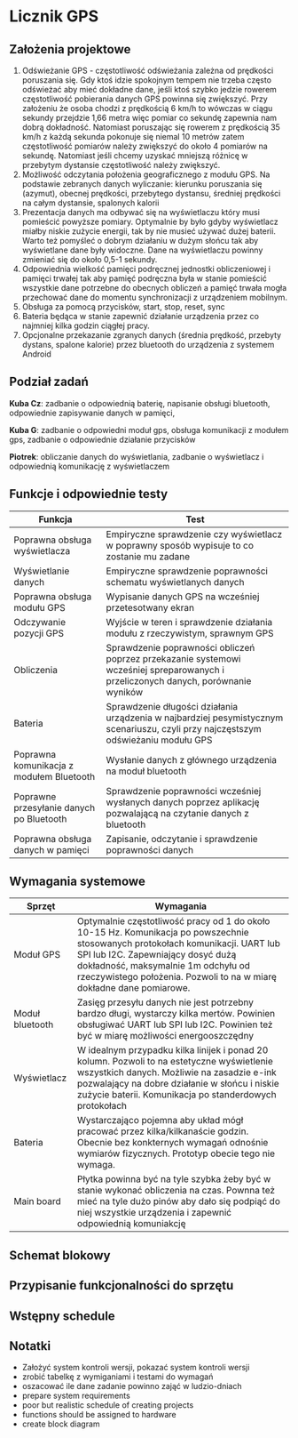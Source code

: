 # Licznik GPS

## Założenia projektowe

1. Odświeżanie GPS - częstotliwość odświeżania zależna od prędkości poruszania się. Gdy ktoś idzie spokojnym tempem nie trzeba często odświeżać aby mieć dokładne dane, jeśli ktoś szybko jedzie rowerem częstotliwość pobierania danych GPS powinna się zwiększyć.  Przy założeniu że osoba chodzi z prędkością 6 km/h to wówczas w ciągu sekundy przejdzie 1,66 metra więc pomiar co sekundę zapewnia nam dobrą dokładność. Natomiast poruszając się rowerem z prędkością 35 km/h z każdą sekunda pokonuje się niemal 10 metrów zatem częstotliwość pomiarów należy zwiększyć do około 4 pomiarów na sekundę. Natomiast jeśli chcemy uzyskać mniejszą różnicę w przebytym dystansie częstotliwość należy zwiększyć.
2. Możliwość odczytania położenia geograficznego z modułu GPS. Na podstawie zebranych danych wyliczanie: kierunku poruszania się (azymut), obecnej prędkości, przebytego dystansu, średniej prędkości na całym dystansie, spalonych kalorii
3. Prezentacja danych ma odbywać się na wyświetlaczu który musi pomieścić powyższe pomiary. Optymalnie by było gdyby wyświetlacz miałby niskie zużycie energii, tak by nie musieć używać dużej baterii. Warto też pomyśleć o dobrym działaniu w dużym słońcu tak aby wyświetlane dane były widoczne. Dane na wyświetlaczu powinny zmieniać się do około 0,5-1 sekundy.
4. Odpowiednia wielkość pamięci podręcznej jednostki obliczeniowej i pamięci trwałej tak aby pamięć podręczna była w stanie pomieścić wszystkie dane potrzebne do obecnych obliczeń a pamięć trwała mogła przechować dane do momentu synchronizacji z urządzeniem mobilnym. 
5. Obsługa za pomocą przycisków, start, stop, reset, sync
6. Bateria będąca w stanie zapewnić działanie urządzenia przez co najmniej kilka godzin ciągłej pracy.
7. Opcjonalne przekazanie zgranych danych (średnia prędkość, przebyty dystans, spalone kalorie) przez bluetooth do urządzenia z systemem Android

## Podział zadań

**Kuba Cz**: zadbanie o odpowiednią baterię, napisanie obsługi bluetooth, odpowiednie zapisywanie danych w pamięci,

**Kuba G**: zadbanie o odpowiedni moduł gps, obsługa komunikacji z modułem gps, zadbanie o odpowiednie działanie przycisków

**Piotrek**: obliczanie danych do wyświetlania,  zadbanie o wyświetlacz i odpowiednią komunikację z wyświetlaczem

## Funkcje i odpowiednie testy
|Funkcja                                 |Test        |
|------------------------                |------------|
|Poprawna obsługa wyświetlacza           | Empiryczne sprawdzenie czy wyświetlacz w poprawny sposób wypisuje to co zostanie mu zadane|
|Wyświetlanie danych                     | Empiryczne sprawdzenie poprawności schematu wyświetlanych danych|
|Poprawna obsługa modułu GPS             | Wypisanie danych GPS na wcześniej przetesotwany ekran|
|Odczywanie pozycji GPS                  | Wyjście w teren i sprawdzenie działania modułu z rzeczywistym, sprawnym GPS|
|Obliczenia                              | Sprawdzenie poprawności obliczeń poprzez przekazanie systemowi wcześniej spreparowanych i przeliczonych danych, porównanie wyników|
|Bateria                                 | Sprawdzenie długości działania urządzenia w najbardziej pesymistycznym scenariuszu, czyli przy najczęstszym odświeżaniu modułu GPS|
|Poprawna komunikacja z modułem Bluetooth| Wysłanie danych z głównego urządzenia na moduł bluetooth 
|Poprawne przesyłanie danych po Bluetooth| Sprawdzenie poprawności wcześniej wysłanych danych poprzez aplikację pozwalającą na czytanie danych z bluetooth
|Poprawna obsługa danych w pamięci       | Zapisanie, odczytanie i sprawdzenie poprawności danych 

## Wymagania systemowe

|Sprzęt     | Wymagania|
|-----------| ---------|
|Moduł GPS| Optymalnie częstotliwość pracy od 1 do około 10-15 Hz. Komunikacja po powszechnie stosowanych protokołach komunikacji. UART lub SPI lub I2C. Zapewniający dosyć dużą dokładność, maksymalnie 1m odchyłu od rzeczywistego położenia. Pozwoli to na w miarę dokładne dane pomiarowe.| 
|Moduł bluetooth| Zasięg przesyłu danych nie jest potrzebny bardzo długi, wystarczy kilka mertów. Powinien obsługiwać UART lub SPI lub I2C. Powinien też być w miarę możliwości energooszczędny|
|Wyświetlacz| W idealnym przypadku kilka linijek i ponad 20 kolumn. Pozwoli to na estetyczne wyświetlenie wszystkich danych. Możliwie na zasadzie e-ink pozwalający na dobre działanie w słońcu i niskie zużycie baterii. Komunikacja po standerdowych protokołach|
|Bateria| Wystarczająco pojemna aby układ mógł pracować przez kilka/kilkanaście godzin. Obecnie bez konkternych wymagań odnośnie wymiarów fizycznych. Prototyp obecie tego nie wymaga.|
|Main board| Płytka powinna być na tyle szybka żeby być w stanie wykonać obliczenia na czas. Pownna też mieć na tyle dużo pinów aby dało się podpiąć do niej wszystkie urządzenia i zapewnić odpowiednią komuniakcję 

## Schemat blokowy

## Przypisanie funkcjonalności do sprzętu

## Wstępny schedule

## Notatki

- Założyć system kontroli wersji, pokazać system kontroli wersji 
- zrobić tabelkę z wymiganiami i testami do wymagań
- oszacować ile dane zadanie powinno zająć w ludzio-dniach  
- prepare system requirements
- poor but realistic schedule of creating projects
- functions should be assigned to hardware
- create block diagram

